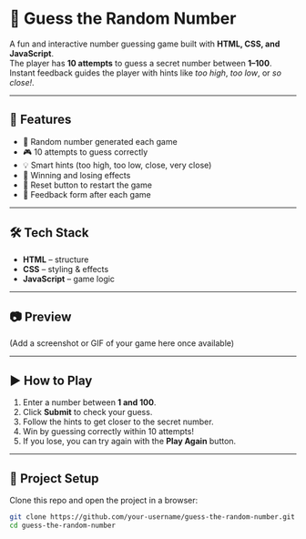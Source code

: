 # 🎯 Guess the Random Number

A fun and interactive number guessing game built with **HTML, CSS, and JavaScript**.  
The player has **10 attempts** to guess a secret number between **1–100**.  
Instant feedback guides the player with hints like *too high*, *too low*, or *so close!*.  

---

## 🚀 Features
- 🔢 Random number generated each game  
- 🎮 10 attempts to guess correctly  
- 💡 Smart hints (too high, too low, close, very close)  
- 🎉 Winning and losing effects  
- 🔁 Reset button to restart the game  
- 📝 Feedback form after each game  

---

## 🛠️ Tech Stack
- **HTML** – structure  
- **CSS** – styling & effects  
- **JavaScript** – game logic  

---

## 📷 Preview
(Add a screenshot or GIF of your game here once available)

---

## ▶️ How to Play
1. Enter a number between **1 and 100**.  
2. Click **Submit** to check your guess.  
3. Follow the hints to get closer to the secret number.  
4. Win by guessing correctly within 10 attempts!  
5. If you lose, you can try again with the **Play Again** button.  

---

## 📂 Project Setup
Clone this repo and open the project in a browser:
```bash
git clone https://github.com/your-username/guess-the-random-number.git
cd guess-the-random-number
